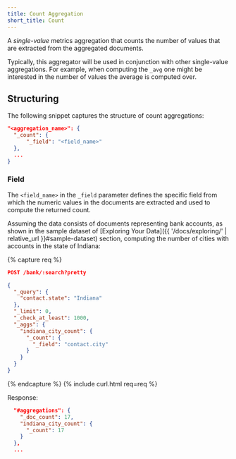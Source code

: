 ```yaml
---
title: Count Aggregation
short_title: Count
---
```


A _single-value_ metrics aggregation that counts the number of values that are
extracted from the aggregated documents.

Typically, this aggregator will be used in conjunction with other single-value
aggregations. For example, when computing the `_avg` one might be interested in
the number of values the average is computed over.

## Structuring

The following snippet captures the structure of count aggregations:

```json
"<aggregation_name>": {
  "_count": {
      "_field": "<field_name>"
  },
  ...
}
```

### Field

The `<field_name>` in the `_field` parameter defines the specific field from
which the numeric values in the documents are extracted and used to compute the
returned count.

Assuming the data consists of documents representing bank accounts, as shown in
the sample dataset of [Exploring Your Data]({{ '/docs/exploring/' | relative_url }}#sample-dataset)
section, computing the number of cities with accounts in the state of Indiana:

{% capture req %}

```json
POST /bank/:search?pretty

{
  "_query": {
    "contact.state": "Indiana"
  },
  "_limit": 0,
  "_check_at_least": 1000,
  "_aggs": {
    "indiana_city_count": {
      "_count": {
        "_field": "contact.city"
      }
    }
  }
}
```
{% endcapture %}
{% include curl.html req=req %}


Response:

```json
  "#aggregations": {
    "_doc_count": 17,
    "indiana_city_count": {
      "_count": 17
    }
  },
  ...
```
